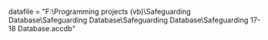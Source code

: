 datafile = "F:\Programming projects (vb)\Safeguarding Database\Safeguarding Database\Safeguarding Database\Safeguarding 17-18 Database.accdb"

